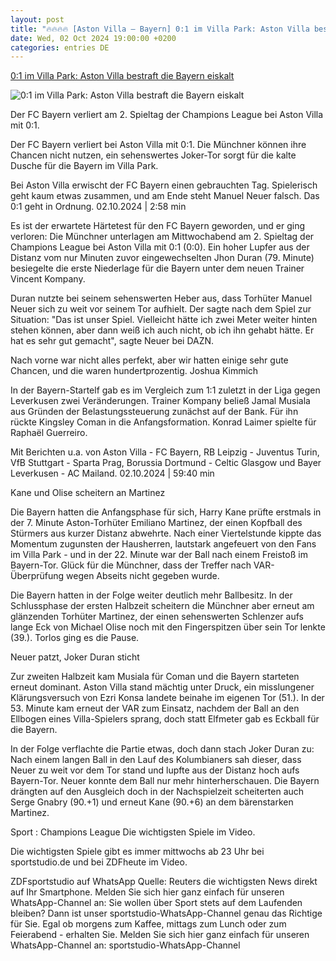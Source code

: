 ```yaml
---
layout: post
title: "🔥🔥🔥🔥 [Aston Villa – Bayern] 0:1 im Villa Park: Aston Villa bestraft die Bayern eiskalt"
date: Wed, 02 Oct 2024 19:00:00 +0200
categories: entries DE
---
```

[0:1 im Villa Park: Aston Villa bestraft die Bayern eiskalt](https://www.zdf.de/nachrichten/sport/fussball-champions-league-aston-villa-bayern-muenchen-100.html)

![0:1 im Villa Park: Aston Villa bestraft die Bayern eiskalt](https://www.zdf.de/assets/champions-league-bayern-aston-villa-106~1280x720?cb=1727902336265)

Der FC Bayern verliert am 2. Spieltag der Champions League bei Aston Villa mit 0:1.

Der FC Bayern verliert bei Aston Villa mit 0:1. Die Münchner können ihre Chancen nicht nutzen, ein sehenswertes Joker-Tor sorgt für die kalte Dusche für die Bayern im Villa Park.

Bei Aston Villa erwischt der FC Bayern einen gebrauchten Tag. Spielerisch geht kaum etwas zusammen, und am Ende steht Manuel Neuer falsch. Das 0:1 geht in Ordnung. 02.10.2024 | 2:58 min

Es ist der erwartete Härtetest für den FC Bayern geworden, und er ging verloren: Die Münchner unterlagen am Mittwochabend am 2. Spieltag der Champions League bei Aston Villa mit 0:1 (0:0). Ein hoher Lupfer aus der Distanz vom nur Minuten zuvor eingewechselten Jhon Duran (79. Minute) besiegelte die erste Niederlage für die Bayern unter dem neuen Trainer Vincent Kompany.

Duran nutzte bei seinem sehenswerten Heber aus, dass Torhüter Manuel Neuer sich zu weit vor seinem Tor aufhielt. Der sagte nach dem Spiel zur Situation: "Das ist unser Spiel. Vielleicht hätte ich zwei Meter weiter hinten stehen können, aber dann weiß ich auch nicht, ob ich ihn gehabt hätte. Er hat es sehr gut gemacht", sagte Neuer bei DAZN.

Nach vorne war nicht alles perfekt, aber wir hatten einige sehr gute Chancen, und die waren hundertprozentig. Joshua Kimmich

In der Bayern-Startelf gab es im Vergleich zum 1:1 zuletzt in der Liga gegen Leverkusen zwei Veränderungen. Trainer Kompany beließ Jamal Musiala aus Gründen der Belastungssteuerung zunächst auf der Bank. Für ihn rückte Kingsley Coman in die Anfangsformation. Konrad Laimer spielte für Raphaël Guerreiro.

Mit Berichten u.a. von Aston Villa - FC Bayern, RB Leipzig - Juventus Turin, VfB Stuttgart - Sparta Prag, Borussia Dortmund - Celtic Glasgow und Bayer Leverkusen - AC Mailand. 02.10.2024 | 59:40 min

Kane und Olise scheitern an Martinez

Die Bayern hatten die Anfangsphase für sich, Harry Kane prüfte erstmals in der 7. Minute Aston-Torhüter Emiliano Martinez, der einen Kopfball des Stürmers aus kurzer Distanz abwehrte. Nach einer Viertelstunde kippte das Momentum zugunsten der Hausherren, lautstark angefeuert von den Fans im Villa Park - und in der 22. Minute war der Ball nach einem Freistoß im Bayern-Tor. Glück für die Münchner, dass der Treffer nach VAR-Überprüfung wegen Abseits nicht gegeben wurde.

Die Bayern hatten in der Folge weiter deutlich mehr Ballbesitz. In der Schlussphase der ersten Halbzeit scheitern die Münchner aber erneut am glänzenden Torhüter Martinez, der einen sehenswerten Schlenzer aufs lange Eck von Michael Olise noch mit den Fingerspitzen über sein Tor lenkte (39.). Torlos ging es die Pause.

Neuer patzt, Joker Duran sticht

Zur zweiten Halbzeit kam Musiala für Coman und die Bayern starteten erneut dominant. Aston Villa stand mächtig unter Druck, ein misslungener Klärungsversuch von Ezri Konsa landete beinahe im eigenen Tor (51.). In der 53. Minute kam erneut der VAR zum Einsatz, nachdem der Ball an den Ellbogen eines Villa-Spielers sprang, doch statt Elfmeter gab es Eckball für die Bayern.

In der Folge verflachte die Partie etwas, doch dann stach Joker Duran zu: Nach einem langen Ball in den Lauf des Kolumbianers sah dieser, dass Neuer zu weit vor dem Tor stand und lupfte aus der Distanz hoch aufs Bayern-Tor. Neuer konnte dem Ball nur mehr hinterherschauen. Die Bayern drängten auf den Ausgleich doch in der Nachspielzeit scheiterten auch Serge Gnabry (90.+1) und erneut Kane (90.+6) an dem bärenstarken Martinez.

Sport : Champions League Die wichtigsten Spiele im Video.

Die wichtigsten Spiele gibt es immer mittwochs ab 23 Uhr bei sportstudio.de und bei ZDFheute im Video.

ZDFsportstudio auf WhatsApp Quelle: Reuters die wichtigsten News direkt auf Ihr Smartphone. Melden Sie sich hier ganz einfach für unseren WhatsApp-Channel an: Sie wollen über Sport stets auf dem Laufenden bleiben? Dann ist unser sportstudio-WhatsApp-Channel genau das Richtige für Sie. Egal ob morgens zum Kaffee, mittags zum Lunch oder zum Feierabend - erhalten Sie. Melden Sie sich hier ganz einfach für unseren WhatsApp-Channel an: sportstudio-WhatsApp-Channel

